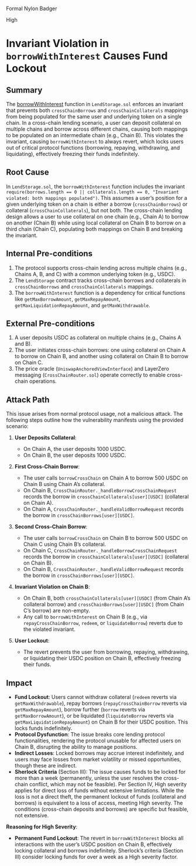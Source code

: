Formal Nylon Badger

High

# Invariant Violation in `borrowWithInterest` Causes Fund Lockout

## Summary
The [borrowWithInterest](https://github.com/sherlock-audit/2025-05-lend-audit-contest/blob/713372a1ccd8090ead836ca6b1acf92e97de4679/Lend-V2/src/LayerZero/LendStorage.sol#L478) function in `LendStorage.sol` enforces an invariant that prevents both `crossChainBorrows` and `crossChainCollaterals` mappings from being populated for the same user and underlying token on a single chain. In a cross-chain lending scenario, a user can deposit collateral on multiple chains and borrow across different chains, causing both mappings to be populated on an intermediate chain (e.g., Chain B). This violates the invariant, causing `borrowWithInterest` to always revert, which locks users out of critical protocol functions (borrowing, repaying, withdrawing, and liquidating), effectively freezing their funds indefinitely.

## Root Cause
In `LendStorage.sol`, the `borrowWithInterest` function includes the invariant `require(borrows.length == 0 || collaterals.length == 0, "Invariant violated: both mappings populated")`. This assumes a user’s position for a given underlying token on a chain is either a borrow (`crossChainBorrows`) or collateral (`crossChainCollaterals`), but not both. The cross-chain lending design allows a user to use collateral on one chain (e.g., Chain A) to borrow on another (Chain B) while using local collateral on Chain B to borrow on a third chain (Chain C), populating both mappings on Chain B and breaking the invariant.

## Internal Pre-conditions
1. The protocol supports cross-chain lending across multiple chains (e.g., Chains A, B, and C) with a common underlying token (e.g., USDC).
2. The `LendStorage` contract tracks cross-chain borrows and collaterals in `crossChainBorrows` and `crossChainCollaterals` mappings.
3. The `borrowWithInterest` function is a dependency for critical functions like `getMaxBorrowAmount`, `getMaxRepayAmount`, `getMaxLiquidationRepayAmount`, and `getMaxWithdrawable`.

## External Pre-conditions
1. A user deposits USDC as collateral on multiple chains (e.g., Chains A and B).
2. The user initiates cross-chain borrows: one using collateral on Chain A to borrow on Chain B, and another using collateral on Chain B to borrow on Chain C.
3. The price oracle (`UniswapAnchoredViewInterface`) and LayerZero messaging (`CrossChainRouter.sol`) operate correctly to enable cross-chain operations.

## Attack Path
This issue arises from normal protocol usage, not a malicious attack. The following steps outline how the vulnerability manifests using the provided scenario:

1. **User Deposits Collateral**:
   - On Chain A, the user deposits 1000 USDC.
   - On Chain B, the user deposits 1000 USDC.

2. **First Cross-Chain Borrow**:
   - The user calls `borrowCrossChain` on Chain A to borrow 500 USDC on Chain B using Chain A’s collateral.
   - On Chain B, `CrossChainRouter._handleBorrowCrossChainRequest` records the borrow in `crossChainCollaterals[user][USDC]` (collateral on Chain A).
   - On Chain A, `CrossChainRouter._handleValidBorrowRequest` records the borrow in `crossChainBorrows[user][USDC]`.

3. **Second Cross-Chain Borrow**:
   - The user calls `borrowCrossChain` on Chain B to borrow 500 USDC on Chain C using Chain B’s collateral.
   - On Chain C, `CrossChainRouter._handleBorrowCrossChainRequest` records the borrow in `crossChainCollaterals[user][USDC]` (collateral on Chain B).
   - On Chain B, `CrossChainRouter._handleValidBorrowRequest` records the borrow in `crossChainBorrows[user][USDC]`.

4. **Invariant Violation on Chain B**:
   - On Chain B, both `crossChainCollaterals[user][USDC]` (from Chain A’s collateral borrow) and `crossChainBorrows[user][USDC]` (from Chain C’s borrow) are non-empty.
   - Any call to `borrowWithInterest` on Chain B (e.g., via `repayCrossChainBorrow`, `redeem`, or `liquidateBorrow`) reverts due to the violated invariant.

5. **User Lockout**:
   - The revert prevents the user from borrowing, repaying, withdrawing, or liquidating their USDC position on Chain B, effectively freezing their funds.

## Impact
- **Fund Lockout**: Users cannot withdraw collateral (`redeem` reverts via `getMaxWithdrawable`), repay borrows (`repayCrossChainBorrow` reverts via `getMaxRepayAmount`), borrow further (`borrow` reverts via `getMaxBorrowAmount`), or be liquidated (`liquidateBorrow` reverts via `getMaxLiquidationRepayAmount`) on Chain B for their USDC position. This locks funds indefinitely.
- **Protocol Dysfunction**: The issue breaks core lending protocol functionalities, rendering the protocol unusable for affected users on Chain B, disrupting the ability to manage positions.
- **Indirect Losses**: Locked borrows may accrue interest indefinitely, and users may face losses from market volatility or missed opportunities, though these are indirect.
- **Sherlock Criteria** (Section III): The issue causes funds to be locked for more than a week (permanently, unless the user resolves the cross-chain conflict, which may not be feasible). Per Section IV, High severity applies for direct loss of funds without extensive limitations. While the loss is not a direct theft, the permanent lockout of funds (collateral and borrows) is equivalent to a loss of access, meeting High severity. The conditions (cross-chain deposits and borrows) are specific but feasible, not extensive.

**Reasoning for High Severity**:
- **Permanent Fund Lockout**: The revert in `borrowWithInterest` blocks all interactions with the user’s USDC position on Chain B, effectively locking collateral and borrows indefinitely. Sherlock’s criteria (Section III) consider locking funds for over a week as a High severity factor.